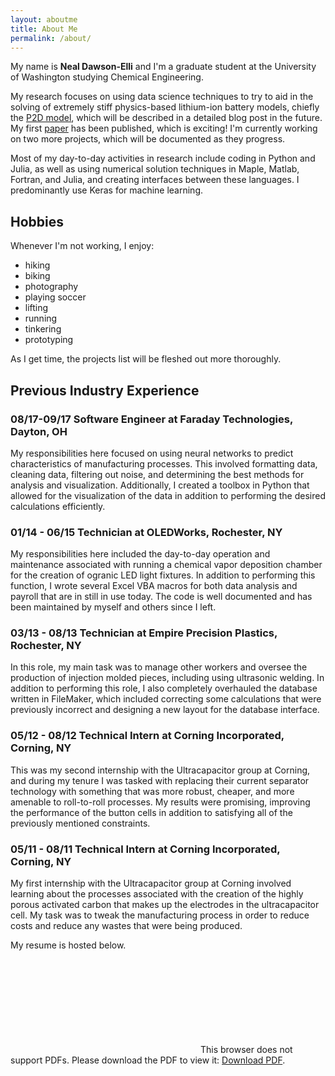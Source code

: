 ```yaml
---
layout: aboutme
title: About Me
permalink: /about/
---
```


My name is **Neal Dawson-Elli** and I'm a graduate student at the University of Washington studying Chemical Engineering.

My research focuses on using data science techniques to try to aid in the solving of extremely stiff physics-based lithium-ion battery models, chiefly the [P2D model](link), which will
be described in a detailed blog post in the future.  My first [paper](http://jes.ecsdl.org/content/165/2/A1.abstract?ct) has been published, which is exciting!
I'm currently working on two more projects, which will be documented as they progress.

Most of my day-to-day activities in research include coding in Python and Julia, as well as using numerical solution techniques in Maple, Matlab, Fortran, and Julia, and creating interfaces
between these languages.  I predominantly use Keras for machine learning.

## Hobbies

Whenever I'm not working, I enjoy:
 - hiking
 - biking
 - photography
 - playing soccer
 - lifting
 - running
 - tinkering
 - prototyping

As I get time, the projects list will be fleshed out more thoroughly.

<!-- #### Here are some of my favorite photos I've taken in the past couple of years:

<ul class="nav nav-tabs">
  <li class="active"><a href="#home" data-toggle="tab">Seattle</a></li>
  <li><a href="#silverpeak" data-toggle="tab">Silver Peak</a></li>
  <li><a href="#rainier" data-toggle="tab">Rainier</a></li>
  <li><a href="#cbay" data-toggle="tab">Chesepeake bay</a></li>
</ul>
<div id="myTabContent" class="tab-content">
  <div class="tab-pane fade active in" id="home">
    <p>View of the Space Needle from (slightly East of) Kerry Park</p>
    <img src="/img/camera/seattle.jpg" alt="Seattle">
  </div>
  <div class="tab-pane fade" id="silverpeak">
    <p>View of Rainier from Silver Peak</p>
  	<img src="/img/camera/mountains.jpg" alt="Mountain View">
  </div>
  <div class="tab-pane fade" id="rainier">
    <p>View of Rainier from an airplane </p>
	<img src="/img/camera/rainier.jpg" alt="Mountain View">
  </div>
  <div class="tab-pane fade" id="cbay">
    <p>Purple sunset in the Chesepeake Bay </p>
  	<img src="/img/camera/boat.jpg" alt="Mountain View">
  </div>
</div> -->
## Previous Industry Experience

### 08/17-09/17 Software Engineer at Faraday Technologies, Dayton, OH

My responsibilities here focused on using neural networks to predict characteristics of manufacturing processes.  This involved formatting data, cleaning data, filtering out
noise, and determining the best methods for analysis and visualization.  Additionally, I created a toolbox in Python that allowed for the visualization of the data
in addition to performing the desired calculations efficiently.

### 01/14 - 06/15 Technician at OLEDWorks, Rochester, NY

My responsibilities here included the day-to-day operation and maintenance associated with running a chemical vapor deposition chamber for
the creation of ogranic LED light fixtures.  In addition to performing this function, I wrote several Excel VBA macros for both data analysis and payroll
that are in still in use today.  The code is well documented and has been maintained by myself and others since I left.

### 03/13 - 08/13 Technician at Empire Precision Plastics, Rochester, NY

In this role, my main task was to manage other workers and oversee the production of injection molded pieces, including using ultrasonic welding.  In addition
to performing this role, I also completely overhauled the database written in FileMaker, which included correcting some calculations that were previously
incorrect and designing a new layout for the database interface.

### 05/12 - 08/12 Technical Intern at Corning Incorporated, Corning, NY

This was my second internship with the Ultracapacitor group at Corning, and during my tenure I was tasked with replacing their current separator technology with
something that was more robust, cheaper, and more amenable to roll-to-roll processes.  My results were promising, improving the performance of the button cells in addition
to satisfying all of the previously mentioned constraints.

### 05/11 - 08/11 Technical Intern at Corning Incorporated, Corning, NY

My first internship with the Ultracapacitor group at Corning involved learning about the processes associated with the creation of the highly porous activated carbon
that makes up the electrodes in the ultracapacitor cell.  My task was to tweak the manufacturing process in order to reduce costs and reduce any wastes that were
being produced.  

My resume is hosted below.

<div>
<object data="https://nealde.github.io/img/Neal_Dawson_Elli_Resume_2018.pdf" type="application/pdf" width="100%" height="800px">
    <embed src="https://nealde.github.io/img/Neal_Dawson_Elli_Resume_2018.pdf">
        This browser does not support PDFs. Please download the PDF to view it: <a href="https://nealde.github.io/img/Neal_Dawson_Elli_Resume_2018.pdf">Download PDF</a>.</p>
    </embed>
</object>
</div>
